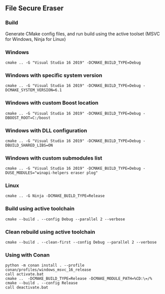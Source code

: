 ## File Secure Eraser

### Build

Generate CMake config files, and run build using the active toolset (MSVC for Windows, Ninja for Linux)

### Windows

```
cmake .. -G "Visual Studio 16 2019" -DCMAKE_BUILD_TYPE=Debug
```

### Windows with specific system version

```
cmake .. -G "Visual Studio 16 2019" -DCMAKE_BUILD_TYPE=Debug -DCMAKE_SYSTEM_VERSION=6.1
```

### Windows with custom Boost location

```
cmake .. -G "Visual Studio 16 2019" -DCMAKE_BUILD_TYPE=Debug -DBOOST_ROOT=C:/boost
```

### Windows with DLL configuration

```
cmake .. -G "Visual Studio 16 2019" -DCMAKE_BUILD_TYPE=Debug -DBUILD_SHARED_LIBS=ON
```

### Windows with custom submodules list

```
cmake .. -G "Visual Studio 16 2019" -DCMAKE_BUILD_TYPE=Debug -DUSE_MODULES="winapi-helpers eraser plog"
```

### Linux

```
cmake .. -G Ninja -DCMAKE_BUILD_TYPE=Release
```

### Build using active toolchain
```
cmake --build . --config Debug --parallel 2 --verbose
```

### Clean rebuild using active toolchain
```
cmake --build . --clean-first --config Debug --parallel 2 --verbose
```

### Using with Conan
```
python -m conan install . --profile conan/profiles/windows_msvc_16_release
call activate.bat
cmake ..  -DCMAKE_BUILD_TYPE=Release -DCMAKE_MODULE_PATH=%CD:\=/%
cmake --build . --config Release
call deactivate.bat
```
